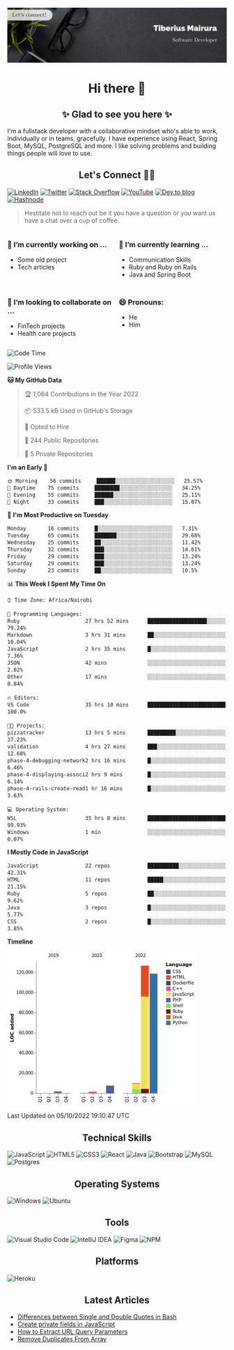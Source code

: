 ![cover-image](assets/images/banner.jpg)

<h1 align="center">
 Hi there 👋
</h1>

<h2 align="center"> ✨ Glad to see you here ✨ </h2>

I'm a fullstack developer with a collaborative mindset who's able to work, individually or in teams, gracefully. I have experience using React, Spring Boot, MySQL, PostgreSQL and more. I like solving problems and building things people will love to use.

<h2 align="center"> Let's Connect 🤝🏾 </h2>

[![LinkedIn](https://img.shields.io/badge/linkedin-%230077B5.svg?style=for-the-badge&logo=linkedin&logoColor=white)](https://www.linkedin.com/in/tiberius-mairura/) [![Twitter](https://img.shields.io/badge/Twitter-%231DA1F2.svg?style=for-the-badge&logo=Twitter&logoColor=white)](https://twitter.com/hermit_tiberius) [![Stack Overflow](https://img.shields.io/badge/-Stackoverflow-FE7A16?style=for-the-badge&logo=stack-overflow&logoColor=white)](https://stackoverflow.com/users/11869442/tiberius) [![YouTube](https://img.shields.io/badge/YouTube-%23FF0000.svg?style=for-the-badge&logo=YouTube&logoColor=white)](https://www.youtube.com/channel/UCEyv3oMzvLUv6tGs9KD_S_A) [![Dev.to blog](https://img.shields.io/badge/dev.to-0A0A0A?style=for-the-badge&logo=dev.to&logoColor=white)](https://dev.to/hermitex) [![Hashnode](https://img.shields.io/badge/Hashnode-2962FF?style=for-the-badge&logo=hashnode&logoColor=white)](https://hashnode.com/@hermitex)

> Hestitate not to reach out be it you have a question or you want us have a chat over a cup of coffee.

<div style="display: grid; gap: 0.5rem; grid-template-columns: repeat(2, 1fr);">

<div>

<h3>🔭  I’m currently working on ...</h3>

- Some old project
- Tech articles

</div>

<div>

<h3>🌱 I’m currently learning ...</h3>

- Communication Skills
- Ruby and Ruby on Rails
- Java and Spring Boot

</div>

<div>
<h3>👯 I’m looking to collaborate on ...</h3>

- FinTech projects
- Health care projects

</div>

<div>
<h3>😄 Pronouns:</h3>

- He
- Him
  
</div>

</div>

<!--START_SECTION:waka-->
![Code Time](http://img.shields.io/badge/Code%20Time-574%20hrs%2050%20mins-blue)

![Profile Views](http://img.shields.io/badge/Profile%20Views-36-blue)

**🐱 My GitHub Data** 

> 🏆 1,064 Contributions in the Year 2022
 > 
> 📦 533.5 kB Used in GitHub's Storage 
 > 
> 💼 Opted to Hire
 > 
> 📜 244 Public Repositories 
 > 
> 🔑 5 Private Repositories  
 > 
**I'm an Early 🐤** 

```text
🌞 Morning    56 commits     ██████░░░░░░░░░░░░░░░░░░░   25.57% 
🌆 Daytime    75 commits     ████████░░░░░░░░░░░░░░░░░   34.25% 
🌃 Evening    55 commits     ██████░░░░░░░░░░░░░░░░░░░   25.11% 
🌙 Night      33 commits     ███░░░░░░░░░░░░░░░░░░░░░░   15.07%

```
📅 **I'm Most Productive on Tuesday** 

```text
Monday       16 commits     █░░░░░░░░░░░░░░░░░░░░░░░░   7.31% 
Tuesday      65 commits     ███████░░░░░░░░░░░░░░░░░░   29.68% 
Wednesday    25 commits     ██░░░░░░░░░░░░░░░░░░░░░░░   11.42% 
Thursday     32 commits     ███░░░░░░░░░░░░░░░░░░░░░░   14.61% 
Friday       29 commits     ███░░░░░░░░░░░░░░░░░░░░░░   13.24% 
Saturday     29 commits     ███░░░░░░░░░░░░░░░░░░░░░░   13.24% 
Sunday       23 commits     ██░░░░░░░░░░░░░░░░░░░░░░░   10.5%

```


📊 **This Week I Spent My Time On** 

```text
⌚︎ Time Zone: Africa/Nairobi

💬 Programming Languages: 
Ruby                     27 hrs 52 mins      ███████████████████░░░░░░   79.24% 
Markdown                 3 hrs 31 mins       ██░░░░░░░░░░░░░░░░░░░░░░░   10.04% 
JavaScript               2 hrs 35 mins       █░░░░░░░░░░░░░░░░░░░░░░░░   7.36% 
JSON                     42 mins             ░░░░░░░░░░░░░░░░░░░░░░░░░   2.02% 
Other                    17 mins             ░░░░░░░░░░░░░░░░░░░░░░░░░   0.84%

🔥 Editors: 
VS Code                  35 hrs 10 mins      █████████████████████████   100.0%

🐱‍💻 Projects: 
pizzatracker             13 hrs 5 mins       █████████░░░░░░░░░░░░░░░░   37.23% 
validation               4 hrs 27 mins       ███░░░░░░░░░░░░░░░░░░░░░░   12.68% 
phase-4-debugging-network2 hrs 16 mins       █░░░░░░░░░░░░░░░░░░░░░░░░   6.46% 
phase-4-displaying-associ2 hrs 9 mins        █░░░░░░░░░░░░░░░░░░░░░░░░   6.14% 
phase-4-rails-create-read1 hr 16 mins        █░░░░░░░░░░░░░░░░░░░░░░░░   3.63%

💻 Operating System: 
WSL                      35 hrs 8 mins       █████████████████████████   99.93% 
Windows                  1 min               ░░░░░░░░░░░░░░░░░░░░░░░░░   0.07%

```

**I Mostly Code in JavaScript** 

```text
JavaScript               22 repos            ██████████░░░░░░░░░░░░░░░   42.31% 
HTML                     11 repos            █████░░░░░░░░░░░░░░░░░░░░   21.15% 
Ruby                     5 repos             ██░░░░░░░░░░░░░░░░░░░░░░░   9.62% 
Java                     3 repos             █░░░░░░░░░░░░░░░░░░░░░░░░   5.77% 
CSS                      2 repos             █░░░░░░░░░░░░░░░░░░░░░░░░   3.85%

```


**Timeline**

![Chart not found](https://raw.githubusercontent.com/hermitex/hermitex/main/charts/bar_graph.png) 


 Last Updated on 05/10/2022 19:10:47 UTC
<!--END_SECTION:waka-->

<h2 align="center"> Technical Skills </h2>

![JavaScript](https://img.shields.io/badge/javascript-%23323330.svg?style=for-the-badge&logo=javascript&logoColor=%23F7DF1E) ![HTML5](https://img.shields.io/badge/html5-%23E34F26.svg?style=for-the-badge&logo=html5&logoColor=white) ![CSS3](https://img.shields.io/badge/css3-%231572B6.svg?style=for-the-badge&logo=css3&logoColor=white) ![React](https://img.shields.io/badge/react-%2320232a.svg?style=for-the-badge&logo=react&logoColor=%2361DAFB) ![Java](https://img.shields.io/badge/java-%23ED8B00.svg?style=for-the-badge&logo=java&logoColor=white) ![Bootstrap](https://img.shields.io/badge/bootstrap-%23563D7C.svg?style=for-the-badge&logo=bootstrap&logoColor=white) ![MySQL](https://img.shields.io/badge/mysql-%2300f.svg?style=for-the-badge&logo=mysql&logoColor=white) ![Postgres](https://img.shields.io/badge/postgres-%23316192.svg?style=for-the-badge&logo=postgresql&logoColor=white)

<h2 align="center"> Operating Systems </h2>

![Windows](https://img.shields.io/badge/Windows-0078D6?style=for-the-badge&logo=windows&logoColor=white) ![Ubuntu](https://img.shields.io/badge/Ubuntu-E95420?style=for-the-badge&logo=ubuntu&logoColor=white)

<h2 align="center"> Tools </h2>

![Visual Studio Code](https://img.shields.io/badge/Visual%20Studio%20Code-0078d7.svg?style=for-the-badge&logo=visual-studio-code&logoColor=white) ![IntelliJ IDEA](https://img.shields.io/badge/IntelliJIDEA-000000.svg?style=for-the-badge&logo=intellij-idea&logoColor=white) ![Figma](https://img.shields.io/badge/figma-%23F24E1E.svg?style=for-the-badge&logo=figma&logoColor=white) ![NPM](https://img.shields.io/badge/NPM-%23000000.svg?style=for-the-badge&logo=npm&logoColor=white)

<h2 align="center"> Platforms </h2>

![Heroku](https://img.shields.io/badge/heroku-%23430098.svg?style=for-the-badge&logo=heroku&logoColor=white)

 <h2 align="center">Latest Articles </h2>

- [Differences between Single and Double Quotes in Bash](https://dev.to/hermitex/differences-between-single-and-double-quotes-in-bash-3eog)
- [Create private fields in JavaScript](https://dev.to/hermitex/create-private-fields-in-javascript-3ean)
- [How to Extract URL Query Parameters](https://dev.to/hermitex/how-to-extract-url-search-parameters-4k58)
- [Remove Duplicates From Array](https://dev.to/hermitex/remove-duplicates-from-array-1d6h)
